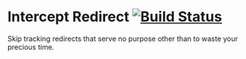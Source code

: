 # Intercept Redirect [![Build Status](https://travis-ci.org/bjornstar/intercept-redirect.svg?branch=master)](https://travis-ci.org/bjornstar/intercept-redirect)

Skip tracking redirects that serve no purpose other than to waste your precious time.
